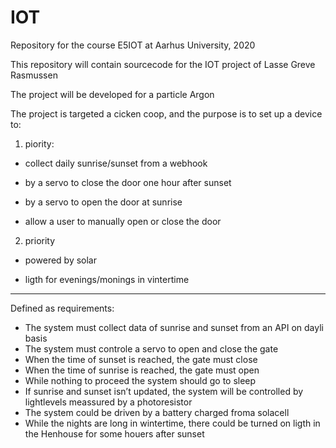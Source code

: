 # IOT
Repository for the course E5IOT at Aarhus University, 2020

This repository will contain sourcecode for the IOT project of Lasse Greve Rasmussen

The project will be developed for a particle Argon

The project is targeted a cicken coop, and the purpose is to set up a device to:


1. piority:

- collect daily sunrise/sunset from a webhook

- by a servo to close the door one hour after sunset

- by a servo to open the door at sunrise

- allow a user to manually open or close the door


2. priority

- powered by solar

- ligth for evenings/monings in vintertime

------------------------------------------------------------------------------------------------

Defined as requirements:

- The system must collect data of sunrise and sunset from an API on dayli basis
- The system must controle a servo to open and close the gate
- When the time of sunset is reached, the gate must close
- When the time of sunrise is reached, the gate must open
- While nothing to proceed the system should go to sleep
- If sunrise and sunset isn’t updated, the system will be controlled by lightlevels meassured by a photoresistor
- The system could be driven by a battery charged froma solacell
- While the nights are long in wintertime, there could be turned on ligth in the Henhouse for some houers after sunset

